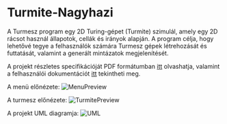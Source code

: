 # Turmite-Nagyhazi

A Turmesz program egy 2D Turing-gépet (Turmite) szimulál, amely egy 2D rácsot használ állapotok, 
cellák és irányok alapján. A program célja, hogy lehetővé tegye a felhasználók számára Turmesz
gépek létrehozását és futtatását, valamint a generált mintázatok megjelenítését.

A projekt részletes specifikációját PDF formátumban [itt](./NHF%20specifikáció%20-%20Benedek%20Olivér.pdf) olvashatja, valamint a felhasználói dokumentációt [itt](./Felhasználói%20dokumentáció.pdf) tekintheti meg.

A menü előnézete:
![MenuPreview]([(https://github.com/0liblood/Turmite-Nagyhazi/blob/main/MainMenuPreview.PNG)](https://github.com/0liblood/Turmite-Nagyhazi/blob/e5a0640c7c9eea66767182019ed62ff2071d5be5/MainMenuPreview.PNG))

A turmesz előnézete:
![TurmitePreview]([https://github.com/user-attachments/assets/37b15cd8-410d-4361-89ff-e6a2e76853a9](https://github.com/0liblood/Turmite-Nagyhazi/blob/e5a0640c7c9eea66767182019ed62ff2071d5be5/TurmitePreview.PNG))

A projekt UML diagramja:
![UML](https://github.com/user-attachments/assets/37b15cd8-410d-4361-89ff-e6a2e76853a9)
